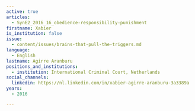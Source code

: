 ```yaml
---
active: true
articles:
  - SynE2_2016_16_obedience-responsibility-punishment
firstname: Xabier
is_institution: false
issue:
  - content/issues/brains-that-pull-the-triggers.md
language:
  - English
lastname: Agirre Aranburu
positions_and_institutions:
  - institution: International Criminal Court, Netherlands
social_channels:
  linkedin: https://nl.linkedin.com/in/xabier-agirre-aranburu-3a3389a
years:
  - 2016

---
```


